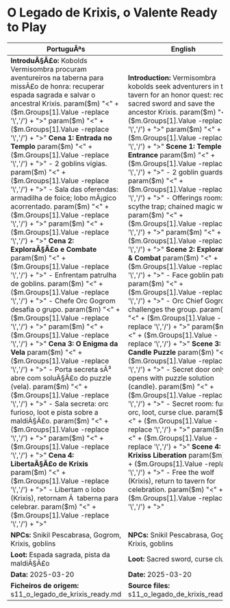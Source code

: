 ﻿
# O Legado de Krixis, o Valente  Ready to Play

| PortuguÃªs                                                                                                                                                                                                                                                                                                                                                                                                                                                                                                                                                                                                                                                                      | English                                                                                                                                                                                                                                                                                                                                                                                                                                                                                                                                                                                                                            |
| ------------------------------------------------------------------------------------------------------------------------------------------------------------------------------------------------------------------------------------------------------------------------------------------------------------------------------------------------------------------------------------------------------------------------------------------------------------------------------------------------------------------------------------------------------------------------------------------------------------------------------------------------------------------------------ | ---------------------------------------------------------------------------------------------------------------------------------------------------------------------------------------------------------------------------------------------------------------------------------------------------------------------------------------------------------------------------------------------------------------------------------------------------------------------------------------------------------------------------------------------------------------------------------------------------------------------------------- |
| **IntroduÃ§Ã£o:** Kobolds Vermisombra procuram aventureiros na taberna para missÃ£o de honra: recuperar espada sagrada e salvar o ancestral Krixis. param($m) "<" + ($m.Groups[1].Value -replace '\\','/') + ">"  param($m) "<" + ($m.Groups[1].Value -replace '\\','/') + ">" **Cena 1: Entrada no Templo** param($m) "<" + ($m.Groups[1].Value -replace '\\','/') + ">" - 2 goblins vigias. param($m) "<" + ($m.Groups[1].Value -replace '\\','/') + ">" - Sala das oferendas: armadilha de foice; lobo mÃ¡gico acorrentado. param($m) "<" + ($m.Groups[1].Value -replace '\\','/') + ">"  param($m) "<" + ($m.Groups[1].Value -replace '\\','/') + ">" **Cena 2: ExploraÃ§Ã£o e Combate** param($m) "<" + ($m.Groups[1].Value -replace '\\','/') + ">" - Enfrentam patrulha de goblins. param($m) "<" + ($m.Groups[1].Value -replace '\\','/') + ">" - Chefe Orc Gogrom desafia o grupo. param($m) "<" + ($m.Groups[1].Value -replace '\\','/') + ">"  param($m) "<" + ($m.Groups[1].Value -replace '\\','/') + ">" **Cena 3: O Enigma da Vela** param($m) "<" + ($m.Groups[1].Value -replace '\\','/') + ">" - Porta secreta sÃ³ abre com soluÃ§Ã£o do puzzle (vela). param($m) "<" + ($m.Groups[1].Value -replace '\\','/') + ">" - Sala secreta: orc furioso, loot e pista sobre a maldiÃ§Ã£o. param($m) "<" + ($m.Groups[1].Value -replace '\\','/') + ">"  param($m) "<" + ($m.Groups[1].Value -replace '\\','/') + ">" **Cena 4: LibertaÃ§Ã£o de Krixis** param($m) "<" + ($m.Groups[1].Value -replace '\\','/') + ">" - Libertam o lobo (Krixis), retornam Ã  taberna para celebrar. param($m) "<" + ($m.Groups[1].Value -replace '\\','/') + ">"  | **Introduction:** Vermisombra kobolds seek adventurers in the tavern for an honor quest: recover sacred sword and save the ancestor Krixis. param($m) "<" + ($m.Groups[1].Value -replace '\\','/') + ">"  param($m) "<" + ($m.Groups[1].Value -replace '\\','/') + ">" **Scene 1: Temple Entrance** param($m) "<" + ($m.Groups[1].Value -replace '\\','/') + ">" - 2 goblin guards. param($m) "<" + ($m.Groups[1].Value -replace '\\','/') + ">" - Offerings room: scythe trap; chained magic wolf. param($m) "<" + ($m.Groups[1].Value -replace '\\','/') + ">"  param($m) "<" + ($m.Groups[1].Value -replace '\\','/') + ">" **Scene 2: Exploration & Combat** param($m) "<" + ($m.Groups[1].Value -replace '\\','/') + ">" - Face goblin patrol. param($m) "<" + ($m.Groups[1].Value -replace '\\','/') + ">" - Orc Chief Gogrom challenges the group. param($m) "<" + ($m.Groups[1].Value -replace '\\','/') + ">"  param($m) "<" + ($m.Groups[1].Value -replace '\\','/') + ">" **Scene 3: Candle Puzzle** param($m) "<" + ($m.Groups[1].Value -replace '\\','/') + ">" - Secret door only opens with puzzle solution (candle). param($m) "<" + ($m.Groups[1].Value -replace '\\','/') + ">" - Secret room: furious orc, loot, curse clue. param($m) "<" + ($m.Groups[1].Value -replace '\\','/') + ">"  param($m) "<" + ($m.Groups[1].Value -replace '\\','/') + ">" **Scene 4: Krixiss Liberation** param($m) "<" + ($m.Groups[1].Value -replace '\\','/') + ">" - Free the wolf (Krixis), return to tavern for celebration. param($m) "<" + ($m.Groups[1].Value -replace '\\','/') + ">"  |
| **NPCs:** Snikil Pescabrasa, Gogrom, Krixis, goblins                                                                                                                                                                                                                                                                                                                                                                                                                                                                                                                                                                                                                           | **NPCs:** Snikil Pescabrasa, Gogrom, Krixis, goblins                                                                                                                                                                                                                                                                                                                                                                                                                                                                                                                                                                               |
| **Loot:** Espada sagrada, pista da maldiÃ§Ã£o                                                                                                                                                                                                                                                                                                                                                                                                                                                                                                                                                                                                                                    | **Loot:** Sacred sword, curse clue                                                                                                                                                                                                                                                                                                                                                                                                                                                                                                                                                                                                 |
| **Data:** 2025-03-20                                                                                                                                                                                                                                                                                                                                                                                                                                                                                                                                                                                                                                                           | **Date:** 2025-03-20                                                                                                                                                                                                                                                                                                                                                                                                                                                                                                                                                                                                               |
| **Ficheiros de origem:** s11_o_legado_de_krixis_ready.md                                                                                                                                                                                                                                                                                                                                                                                                                                                                                                                                                                                                                       | **Source files:** s11_o_legado_de_krixis_ready.md                                                                                                                                                                                                                                                                                                                                                                                                                                                                                                                                                                                  |


























